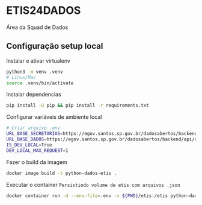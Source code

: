 # ETIS24DADOS
Área da Squad de Dados

## Configuração setup local

Instalar e ativar virtualenv

```bash
python3 -m venv .venv
# Linux/Mac
source .venv/bin/activate
```

Instalar dependencias

```bash
pip install -U pip && pip install -r requirements.txt
```

Configurar variáveis de ambiente local

```bash
# Criar arquivo .env
URL_BASE_SECRETARIAS=https://egov.santos.sp.gov.br/dadosabertos/backend/api
URL_BASE_DADOS=https://egov.santos.sp.gov.br/dadosabertos/backend/api/detalhes/downloads/json/
IS_DEV_LOCAL=True
DEV_LOCAL_MAX_REQUEST=1
```

Fazer o build da imagem

```bash
docker image build -t python-dados-etis .
```

Executar o container 
`Persistindo volume de etis com arquivos .json`

```bash
docker container run -d --env-file=.env -v ${PWD}/etis:/etis python-dados-etis
```

